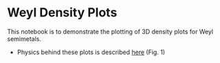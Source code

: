 # Weyl Density Plots
This notebook is to demonstrate the plotting of 3D density plots for Weyl semimetals.
- Physics behind these plots is described [here](https://doi.org/10.1103/PhysRevB.96.195119) (Fig. 1)
